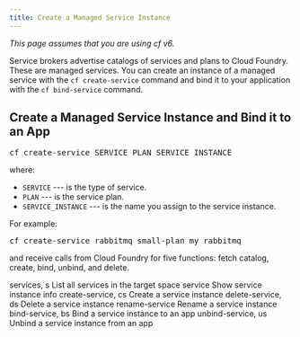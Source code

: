 ```yaml
---
title: Create a Managed Service Instance
---
```


_This page assumes that you are using cf v6._

Service brokers advertise catalogs of services and plans to Cloud Foundry. These are managed services. You can create an instance of a managed service with the `cf create-service` command and bind it to your application with the `cf bind-service` command.

## <a id='create-service'></a>Create a Managed Service Instance and Bind it to an App ##

 

<pre class="terminal">
cf create-service SERVICE PLAN SERVICE_INSTANCE
</pre>

where:

* `SERVICE` --- is the type of service.
* `PLAN` --- is the service plan.
* `SERVICE_INSTANCE` --- is the name you assign to the service instance.

For example:
<pre class="terminal">
cf create-service rabbitmq small-plan my_rabbitmq
</pre>




and receive calls from Cloud Foundry for five functions: fetch catalog, create, bind, unbind, and delete. 

services, s                        List all services in the target space
   service                            Show service instance info
   create-service, cs                 Create a service instance
   delete-service, ds                 Delete a service instance
   rename-service                     Rename a service instance
   bind-service, bs                   Bind a service instance to an app
   unbind-service, us                 Unbind a service instance from an app